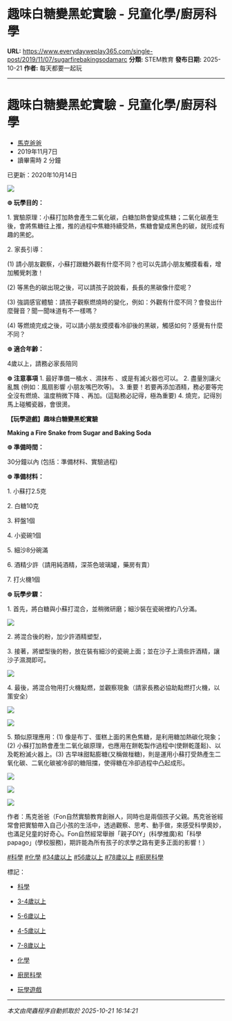 # 趣味白糖變黑蛇實驗 - 兒童化學/廚房科學

**URL:** https://www.everydayweplay365.com/single-post/2019/11/07/sugarfirebakingsodamarc
**分類:** STEM教育
**發布日期:** 2025-10-21
**作者:** 每天都要一起玩

---

# 趣味白糖變黑蛇實驗 - 兒童化學/廚房科學

  * [馬克爸爸](https://www.everydayweplay365.com/profile/9594dd3c-bc73-469c-af3c-a2fee1ac921a/profile)
  * 2019年11月7日
  * 讀畢需時 2 分鐘



已更新：2020年10月14日

  


![](https://static.wixstatic.com/media/d57202_17af06aeb8b845b096cd2d7a9ced3292~mv2.jpg/v1/fill/w_137,h_109,al_c,q_80,usm_0.66_1.00_0.01,blur_2,enc_avif,quality_auto/d57202_17af06aeb8b845b096cd2d7a9ced3292~mv2.jpg)

**⊚ 玩學目的：**

1\. 實驗原理：小蘇打加熱會產生二氧化碳，白糖加熱會變成焦糖；二氧化碳產生後，會將焦糖往上推，推的過程中焦糖持續受熱，焦糖會變成黑色的碳，就形成有趣的黑蛇。

2\. 家長引導：

(1) 請小朋友觀察，小蘇打跟糖外觀有什麼不同？也可以先請小朋友觸摸看看，增加觸覺刺激！

(2) 等黑色的碳出現之後，可以請孩子說說看，長長的黑碳像什麼呢？

(3) 強調感官體驗：請孩子觀察燃燒時的變化，例如：外觀有什麼不同？會發出什麼聲音？聞一聞味道有不一樣嗎？

(4) 等燃燒完成之後，可以請小朋友摸摸看冷卻後的黑碳，觸感如何？感覺有什麼不同？

**⊚ 適合年齡：**

4歲以上，請務必家長陪同

**⊚ 注意事項** 1\. 最好準備一桶水 、濕抹布 、或是有滅火器也可以。 2\. 盡量別讓火亂飄 (例如：風扇影響 小朋友嘴巴吹等)。 3\. 重要！若要再添加酒精，務必要等完全沒有燃燒、溫度稍微下降 、再加。(這點務必記得，極為重要) 4\. 燒完，記得別馬上碰觸瓷器，會很燙。

**【玩學遊戲】趣味白糖變黑蛇實驗**

**Making a Fire Snake from Sugar and Baking Soda**

**⊚ 準備時間：**

30分鐘以內 (包括：準備材料、實驗過程)

**⊚ 準備材料：**

1\. 小蘇打2.5克

2\. 白糖10克

3\. 秤盤1個

4\. 小瓷碗1個

5\. 細沙8分碗滿

6\. 酒精少許（請用純酒精，深茶色玻璃罐，藥房有賣）

7\. 打火機1個

**⊚ 玩學步驟：**

1\. 首先，將白糖與小蘇打混合，並稍微研磨；細沙裝在瓷碗裡約八分滿。

![](https://static.wixstatic.com/media/d57202_80246de600eb43439c23171260db2800~mv2.jpeg/v1/fill/w_146,h_259,al_c,q_80,usm_0.66_1.00_0.01,blur_2,enc_avif,quality_auto/d57202_80246de600eb43439c23171260db2800~mv2.jpeg)

2\. 將混合後的粉，加少許酒精塑型，

3\. 接著，將塑型後的粉，放在裝有細沙的瓷碗上面；並在沙子上滴些許酒精，讓沙子濕潤即可。

![](https://static.wixstatic.com/media/d57202_ccd0e32f7426472081eb8ed0c48f32c9~mv2.jpeg/v1/fill/w_146,h_259,al_c,q_80,usm_0.66_1.00_0.01,blur_2,enc_avif,quality_auto/d57202_ccd0e32f7426472081eb8ed0c48f32c9~mv2.jpeg)

4\. 最後，將混合物用打火機點燃，並觀察現象（請家長務必協助點燃打火機，以策安全）

![](https://static.wixstatic.com/media/d57202_74a119c3a1064cf883353f1e4c6f7b38~mv2.jpeg/v1/fill/w_144,h_259,al_c,q_80,usm_0.66_1.00_0.01,blur_2,enc_avif,quality_auto/d57202_74a119c3a1064cf883353f1e4c6f7b38~mv2.jpeg)

![](https://static.wixstatic.com/media/d57202_7d71af3ba82145089ad744d6449b0595~mv2.jpeg/v1/fill/w_146,h_259,al_c,q_80,usm_0.66_1.00_0.01,blur_2,enc_avif,quality_auto/d57202_7d71af3ba82145089ad744d6449b0595~mv2.jpeg)

5\. 類似原理應用：(1) 像是布丁、蛋糕上面的黑色焦糖，是利用糖加熱碳化現象；(2) 小蘇打加熱會產生二氧化碳原理，也應用在餅乾製作過程中(使餅乾蓬鬆)、以及乾粉滅火器上。(3) 古早味甜點膨糖(又稱做椪糖)，則是運用小蘇打受熱產生二氧化碳、二氧化碳被冷卻的糖阻擋，使得糖在冷卻過程中凸起成形。

![](https://static.wixstatic.com/media/d57202_604b176be0e94e528a0e9678b31c0391~mv2.jpeg/v1/fill/w_146,h_230,al_c,q_80,usm_0.66_1.00_0.01,blur_2,enc_avif,quality_auto/d57202_604b176be0e94e528a0e9678b31c0391~mv2.jpeg)

![](https://static.wixstatic.com/media/d57202_7d71af3ba82145089ad744d6449b0595~mv2.jpeg/v1/fill/w_146,h_259,al_c,q_80,usm_0.66_1.00_0.01,blur_2,enc_avif,quality_auto/d57202_7d71af3ba82145089ad744d6449b0595~mv2.jpeg)

![](https://static.wixstatic.com/media/d57202_0f0f1de574be4ba2a44b7f43f340fe3d~mv2.jpeg/v1/fill/w_146,h_218,al_c,q_80,usm_0.66_1.00_0.01,blur_2,enc_avif,quality_auto/d57202_0f0f1de574be4ba2a44b7f43f340fe3d~mv2.jpeg)

作者：馬克爸爸（Fon自然實驗教育創辦人，同時也是兩個孩子父親。馬克爸爸經常會把實驗帶入自己小孩的生活中，透過觀察、思考、動手做，來感受科學奧妙，也滿足兒童的好奇心。Fon自然經常舉辦「親子DIY」(科學推廣)和「科學papago」(學校服務)，期許能為所有孩子的求學之路有更多正面的影響！）

[#科學](https://www.everydayweplay365.com/home/hashtags/科學) [#化學](https://www.everydayweplay365.com/home/hashtags/化學) [#34歲以上](https://www.everydayweplay365.com/home/hashtags/34歲以上) [#56歲以上](https://www.everydayweplay365.com/home/hashtags/56歲以上) [#78歲以上](https://www.everydayweplay365.com/home/hashtags/78歲以上) [#廚房科學](https://www.everydayweplay365.com/home/hashtags/廚房科學)

標記：

  * [科學](https://www.everydayweplay365.com/home/tags/科學)
  * [3-4歲以上](https://www.everydayweplay365.com/home/tags/3-4歲以上)
  * [5-6歲以上](https://www.everydayweplay365.com/home/tags/5-6歲以上)
  * [4-5歲以上](https://www.everydayweplay365.com/home/tags/4-5歲以上)
  * [7-8歲以上](https://www.everydayweplay365.com/home/tags/7-8歲以上)
  * [化學](https://www.everydayweplay365.com/home/tags/化學)
  * [廚房科學](https://www.everydayweplay365.com/home/tags/廚房科學)



  * [玩學遊戲](https://www.everydayweplay365.com/home/categories/玩學遊戲)




---

*本文由爬蟲程序自動抓取於 2025-10-21 16:14:21*
